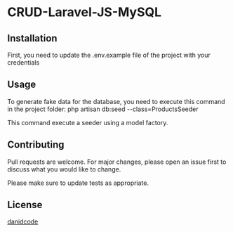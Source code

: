 # CRUD-Laravel-JS-MySQL



## Installation

First, you need to update the .env.example file of the project with your credentials

## Usage

To generate fake data for the database, you need to execute this command in the project folder: php artisan db:seed --class=ProductsSeeder

This command execute a seeder using a model factory.

## Contributing
Pull requests are welcome. For major changes, please open an issue first to discuss what you would like to change.

Please make sure to update tests as appropriate.

## License
[danidcode](https://github.com/danidcode)
